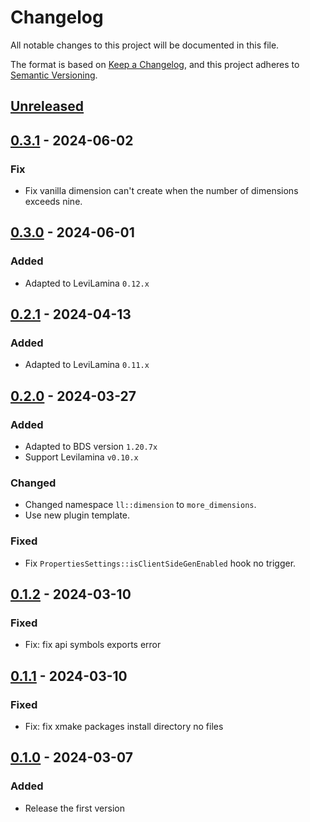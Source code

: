 # Changelog

All notable changes to this project will be documented in this file.

The format is based on [Keep a Changelog](https://keepachangelog.com/en/1.0.0/),
and this project adheres to [Semantic Versioning](https://semver.org/spec/v2.0.0.html).

## [Unreleased]

## [0.3.1] - 2024-06-02

### Fix

- Fix vanilla dimension can't create when the number of dimensions exceeds nine.

## [0.3.0] - 2024-06-01

### Added

- Adapted to LeviLamina `0.12.x`

## [0.2.1] - 2024-04-13

### Added

- Adapted to LeviLamina `0.11.x`

## [0.2.0] - 2024-03-27

### Added

- Adapted to BDS version `1.20.7x`
- Support Levilamina `v0.10.x`

### Changed

- Changed namespace `ll::dimension` to `more_dimensions`.
- Use new plugin template.

### Fixed

- Fix `PropertiesSettings::isClientSideGenEnabled` hook no trigger.

## [0.1.2] - 2024-03-10

### Fixed

- Fix: fix api symbols exports error

## [0.1.1] - 2024-03-10

### Fixed

- Fix: fix xmake packages install directory no files

## [0.1.0] - 2024-03-07

### Added

- Release the first version

[Unreleased]: https://github.com/LiteLDev/MoreDimensions/compare/v0.3.1...HEAD
[0.3.1]: https://github.com/LiteLDev/MoreDimensions/compare/v0.3.0...v0.3.1
[0.3.0]: https://github.com/LiteLDev/MoreDimensions/compare/v0.2.1...v0.3.0
[0.2.1]: https://github.com/LiteLDev/MoreDimensions/compare/v0.2.0...v0.2.1
[0.2.0]: https://github.com/LiteLDev/MoreDimensions/compare/v0.1.2...v0.2.0
[0.1.2]: https://github.com/LiteLDev/MoreDimensions/compare/v0.1.1...v0.1.2
[0.1.1]: https://github.com/LiteLDev/MoreDimensions/compare/v0.1.0...v0.1.1
[0.1.0]: https://github.com/LiteLDev/MoreDimensions/releases/tag/v0.1.0
